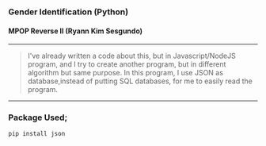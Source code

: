### Gender Identification (Python)
#### MPOP Reverse II (Ryann Kim Sesgundo)
---
> I've already written a code about this, but in Javascript/NodeJS program, and I try to create another program, but in different algorithm but same purpose. In this program, I use JSON as database,instead of putting SQL databases, for me to easily read the program.

---
### Package Used;
```Bash
pip install json
```